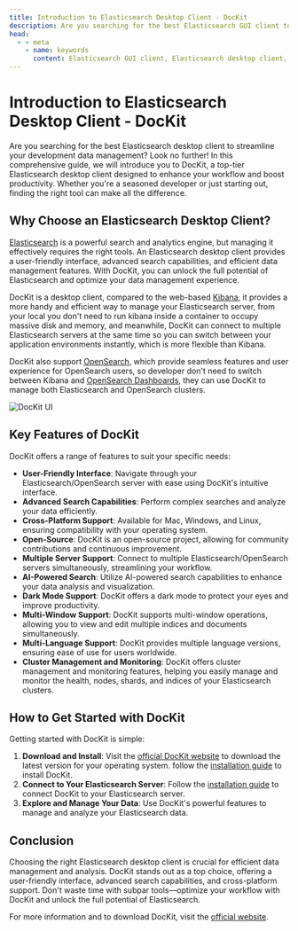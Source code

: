 ```yaml
---
title: Introduction to Elasticsearch Desktop Client - DocKit
description: Are you searching for the best Elasticsearch GUI client to streamline your development data management? Look no further! In this comprehensive guide, we will introduce you to DocKit, a top-tier Elasticsearch GUI client designed to enhance your workflow and boost productivity. Whether you're a seasoned developer or just starting out, finding the right tool can make all the difference.
head:
  - - meta
    - name: keywords
      content: Elasticsearch GUI client, Elasticsearch desktop client, Elasticsearch GUI tool, Elasticsearch desktop tool, Elasticsearch GUI, Elasticsearch desktop, Elasticsearch client, Elasticsearch tool, Elasticsearch management tool, Elasticsearch management client, Elasticsearch management, Elasticsearch data management, Elasticsearch data analysis, Elasticsearch data visualization,Elasticsearch data query, Elasticsearch data exploration, Elasticsearch data optimization, Elasticsearch data efficiency, Elasticsearch data workflow
---
```


# Introduction to Elasticsearch Desktop Client - DocKit

Are you searching for the best Elasticsearch desktop client to streamline your development data management? Look no
further! In this comprehensive guide, we will introduce you to DocKit, a top-tier Elasticsearch desktop client designed
to enhance your workflow and boost productivity. Whether you're a seasoned developer or just starting out, finding the
right tool can make all the difference.

## Why Choose an Elasticsearch Desktop Client?

[Elasticsearch](https://www.elastic.co/elasticsearch) is a powerful search and analytics engine, but managing it
effectively requires the right tools. An Elasticsearch desktop client provides a user-friendly interface, advanced
search capabilities, and efficient data management features. With DocKit, you can unlock the full potential of
Elasticsearch and optimize your data management experience.

DocKit is a desktop client, compared to the web-based [Kibana](https://www.elastic.co/kibana), it provides a more handy
and efficient way to manage your Elasticsearch server, from your local you don't need to run kibana inside a container
to occupy massive disk and memory, and meanwhile, DocKit can connect to multiple Elasticsearch servers at the same time
so you can switch between your application environments instantly, which is more flexible than Kibana.

DocKit also support [OpenSearch](https://opensearch.org/), which provide seamless features and user experience for
OpenSearch users, so developer don't need to switch between Kibana
and [OpenSearch Dashboards](https://opensearch.org/docs/latest/dashboards/), they can use DocKit to manage both
Elasticsearch and OpenSearch clusters.

![DocKit UI](/client-ui.png)

## Key Features of DocKit

DocKit offers a range of features to suit your specific needs:

- **User-Friendly Interface**: Navigate through your Elasticsearch/OpenSearch server with ease using DocKit's intuitive interface.
- **Advanced Search Capabilities**: Perform complex searches and analyze your data efficiently.
- **Cross-Platform Support**: Available for Mac, Windows, and Linux, ensuring compatibility with your operating system.
- **Open-Source**: DocKit is an open-source project, allowing for community contributions and continuous improvement.
- **Multiple Server Support**: Connect to multiple Elasticsearch/OpenSearch servers simultaneously, streamlining your workflow.
- **AI-Powered Search**: Utilize AI-powered search capabilities to enhance your data analysis and visualization.
- **Dark Mode Support**: DocKit offers a dark mode to protect your eyes and improve productivity.
- **Multi-Window Support**: DocKit supports multi-window operations, allowing you to view and edit multiple indices and documents simultaneously.
- **Multi-Language Support**: DocKit provides multiple language versions, ensuring ease of use for users worldwide.
- **Cluster Management and Monitoring**: DocKit offers cluster management and monitoring features, helping you easily manage and monitor the health, nodes, shards, and indices of your Elasticsearch clusters.

## How to Get Started with DocKit

Getting started with DocKit is simple:

1. **Download and Install**: Visit the [official DocKit website](https://dockit.geekfun.club) to download the latest
   version for your operating system. follow the [installation guide](/docs/installation.md) to install DocKit.
2. **Connect to Your Elasticsearch Server**: Follow the [installation guide](/docs/connect-to-server.md) to connect
   DocKit to your Elasticsearch server.
3. **Explore and Manage Your Data**: Use DocKit's powerful features to manage and analyze your Elasticsearch data.

## Conclusion

Choosing the right Elasticsearch desktop client is crucial for efficient data management and analysis. DocKit stands out
as a top choice, offering a user-friendly interface, advanced search capabilities, and cross-platform support. Don't
waste time with subpar tools—optimize your workflow with DocKit and unlock the full potential of Elasticsearch.

For more information and to download DocKit, visit the [official website](https://dockit.geekfun.club).
